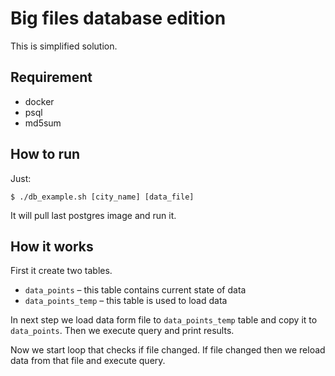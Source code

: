 # Big files database edition

This is simplified solution. 

## Requirement

* docker
* psql 
* md5sum

## How to run

Just:

```shell
$ ./db_example.sh [city_name] [data_file]
```
It will pull last postgres image and run it.

## How it works

First it create two tables. 

* `data_points` – this table contains current state of data
* `data_points_temp` – this table is used to load data

In next step we load data form file to `data_points_temp` table and copy it to `data_points`. Then we execute query and print results.

Now we start loop that checks if file changed. If file changed then we reload data from that file and execute query. 
